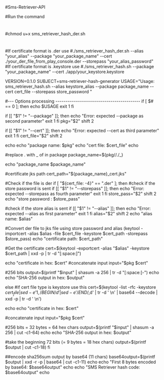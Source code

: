 #Sms-Retriever-API

#Run the command
#
#chmod u+x sms_retriever_hash_der.sh
#
#If certificate format is .der use
#./sms_retriever_hash_der.sh --alias "your_alias" --package "your_package_name" --cert ./your_der_file_from_play_console.der  --storepass "your_alias_password"
#If certificate format is .keystore use
#./sms_retriever_hash.sh --package "your_package_name" --cert ./app/your_keystore.keystore

VERSION=0.1.0
SUBJECT=sms-retriever-hash-generator
USAGE="Usage: sms_retriever_hash.sh --alias keystore_alias --package package_name --cert cert_file --storepass store_password "

#--- Options processing -------------------------------------------
if [ $# == 0 ]; then
  echo $USAGE
  exit 1
fi

if [[ "$1" != "--package" ]]; then
  echo "Error: expected --package as second parameter"
  exit 1
fi
pkg="$2"
shift 2

if [[ "$1" != "--cert" ]]; then
  echo "Error: expected --cert as third parameter"
  exit 1
fi
cert_file="$2"
shift 2

echo
echo "package name: $pkg"
echo "cert file: $cert_file"
echo

#replace . with _ of in package
package_name=${pkg//./_}

echo "package_name $package_name"

#certificate jks path
cert_path="${package_name}_cert.jks"

#Check if the file is der
if [ "${cert_file: -4}" == ".der" ]; then
  #check if the store password is sent
  if [[ "$1" != "--storepass" ]]; then
    echo "Error: expected --storepass as fourth parameter"
    exit 1
  fi
  store_pass="$2"
  shift 2
  echo "store password : $store_pass"

  #check if the store alias is sent
  if [[ "$1" != "--alias" ]]; then
    echo "Error: expected --alias as first parameter"
    exit 1
  fi
  alias="$2"
  shift 2
  echo "alias name: $alias"

  #Convert der file to jks file using store password and alias
  (keytool -importcert -alias $alias -file $cert_file -keystore $cert_path -storepass $store_pass)
  echo "certificate path: $cert_path"

  #Get the certificate
  cert=$(keytool -exportcert -alias "$alias" -keystore $cert_path | xxd -p | tr -d "[:space:]")

  echo "certificate in hex: $cert"
  #concatenate input
  input="$pkg $cert"

  #256 bits
  output=$(printf "$input" | shasum -a 256 | tr -d "[:space:]-")
  echo
  echo "SHA-256 output in hex: $output"

else
  #if cert file type is keystore use this
  cert=$(keytool -list -rfc -keystore $cert_file | sed -e '1,/BEGIN/d' | sed -e '/END/,$d' | tr -d ' \n' | base64 --decode | xxd -p | tr -d ' \n')

  echo
  echo "certificate in hex: $cert"

  #concatenate input
  input="$pkg $cert"

  #256 bits = 32 bytes = 64 hex chars
  output=$(printf "$input" | shasum -a 256 | cut -c1-64)
  echo
  echo "SHA-256 output in hex: $output"

  #take the beginning 72 bits (= 9 bytes = 18 hex chars)
  output=$(printf $output | cut -c1-18)
fi

##encode sha256sum output by base64 (11 chars)
base64output=$(printf $output | xxd -r -p | base64 | cut -c1-11)
echo
echo "First 8 bytes encoded by base64: $base64output"
echo
echo "SMS Retriever hash code:  $base64output"
echo
